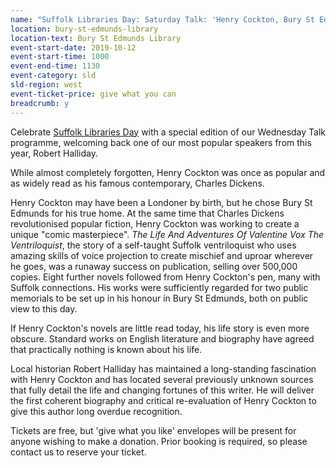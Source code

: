 ```yaml
---
name: "Suffolk Libraries Day: Saturday Talk: 'Henry Cockton, Bury St Edmunds' Forgotten Novelist' by Robert Halliday"
location: bury-st-edmunds-library
location-text: Bury St Edmunds Library
event-start-date: 2019-10-12
event-start-time: 1000
event-end-time: 1130
event-category: sld
sld-region: west
event-ticket-price: give what you can
breadcrumb: y
---
```


Celebrate [Suffolk Libraries Day](/suffolk-libraries-day/) with a special edition of our Wednesday Talk programme, welcoming back one of our most popular speakers from this year, Robert Halliday.

While almost completely forgotten, Henry Cockton was once as popular and as widely read as his famous contemporary, Charles Dickens.

Henry Cockton may have been a Londoner by birth, but he chose Bury St Edmunds for his true home. At the same time that Charles Dickens revolutionised popular fiction, Henry Cockton was working to create a unique "comic masterpiece". <cite>The Life And Adventures Of Valentine Vox The Ventriloquist</cite>, the story of a self-taught Suffolk ventriloquist who uses amazing skills of voice projection to create mischief and uproar wherever he goes, was a runaway success on publication, selling over 500,000 copies. Eight further novels followed from Henry Cockton's pen, many with Suffolk connections. His works were sufficiently regarded for two public memorials to be set up in his honour in Bury St Edmunds, both on public view to this day.

If Henry Cockton's novels are little read today, his life story is even more obscure. Standard works on English literature and biography have agreed that practically nothing is known about his life.

Local historian Robert Halliday has maintained a long-standing fascination with Henry Cockton and has located several previously unknown sources that fully detail the life and changing fortunes of this writer. He will deliver the first coherent biography and critical re-evaluation of Henry Cockton to give this author long overdue recognition.

Tickets are free, but 'give what you like' envelopes will be present for anyone wishing to make a donation. Prior booking is required, so please contact us to reserve your ticket.
